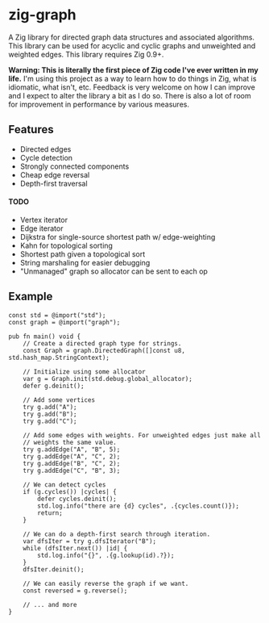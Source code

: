 # zig-graph

A Zig library for directed graph data structures and associated algorithms.
This library can be used for acyclic and cyclic graphs and unweighted and weighted
edges. This library requires Zig 0.9+.

**Warning: This is literally the first piece of Zig code I've ever written
in my life.** I'm using this project as a way to learn how to do things in
Zig, what is idiomatic, what isn't, etc. Feedback is very welcome on how
I can improve and I expect to alter the library a bit as I do so.  There is
also a lot of room for improvement in performance by various measures.

## Features

* Directed edges
* Cycle detection
* Strongly connected components
* Cheap edge reversal
* Depth-first traversal

#### TODO

* Vertex iterator
* Edge iterator
* Dijkstra for single-source shortest path w/ edge-weighting
* Kahn for topological sorting
* Shortest path given a topological sort
* String marshaling for easier debugging
* "Unmanaged" graph so allocator can be sent to each op

## Example

```zig
const std = @import("std");
const graph = @import("graph");

pub fn main() void {
	// Create a directed graph type for strings.
	const Graph = graph.DirectedGraph([]const u8, std.hash_map.StringContext);

	// Initialize using some allocator
	var g = Graph.init(std.debug.global_allocator);
	defer g.deinit();

	// Add some vertices
	try g.add("A");
	try g.add("B");
	try g.add("C");

	// Add some edges with weights. For unweighted edges just make all
	// weights the same value.
	try g.addEdge("A", "B", 5);
	try g.addEdge("A", "C", 2);
	try g.addEdge("B", "C", 2);
	try g.addEdge("C", "B", 3);

	// We can detect cycles
	if (g.cycles()) |cycles| {
		defer cycles.deinit();
		std.log.info("there are {d} cycles", .{cycles.count()});
		return;
	}

	// We can do a depth-first search through iteration.
	var dfsIter = try g.dfsIterator("B");
	while (dfsIter.next()) |id| {
		std.log.info("{}", .{g.lookup(id).?});
	}
	dfsIter.deinit();

	// We can easily reverse the graph if we want.
	const reversed = g.reverse();

	// ... and more
}
```
